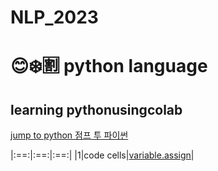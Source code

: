 # NLP_2023

# :blush::snowflake::u5272: python language
## **learning python**using**colab**





[jump to python 점프 투 파이썬](https://wikidocs.net/book/1)


|:==:|:==:|:==:|
|1|code cells|[variable.assign](https://github.com/yermine/NLP_2023/blob/main/1_CodeCells_Basic.ipynb)|
